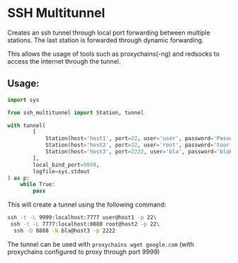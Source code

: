 # SSH Multitunnel

Creates an ssh tunnel through local port forwarding between multiple stations.
The last station is forwarded through dynamic forwarding.

This allows the usage of tools such as proxychains(-ng) and redsocks to access the internet through the tunnel.

## Usage:
```python
import sys

from ssh_multitunnel import Station, tunnel

with tunnel(
        [
            Station(host='host1', port=22, user='user', password='Password1', bind_port=7777),
            Station(host='host2', port=22, user='root', password='toor', bind_port=8888),
            Station(host='host3', port=2222, user='bla', password='blabla123', bind_port=1234)
        ],
        local_bind_port=9999,
        logfile=sys.stdout
) as p:
    while True:
        pass

```

This will create a tunnel using the following command:
```bash
ssh -t -L 9999:localhost:7777 user@host1 -p 22\
 ssh -t -L 7777:localhost:8888 root@host2 -p 22\
  ssh -D 8888 -N bla@host3 -p 2222 
```
The tunnel can be used with `proxychains wget google.com` (with proxychains configured to proxy through port 9999)